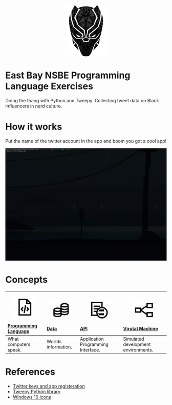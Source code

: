 <p align="center"><img src="imgs/md/tchalla.png" width="128"></p>

# East Bay NSBE Programming Language Exercises
Doing the thang with Python and Tweepy. Collecting tweet data on Black influencers in nerd culture.

# How it works
Put the name of the twitter account in the app and boom you got a cool app!

<p align="center"><img src="imgs/md/demo.gif" width="1000"></p>

# Concepts
| <p align="center"><img src="imgs/md/code-file.svg" width="64"></p> [Programming Language](Assets/HoloToolkit/Input/README.md) | <p align="center"><img src="imgs/md/resources.svg" width="64"></p> [Data](Assets/HoloToolkit/Sharing/README.md) | <p align="center"><img src="imgs/md/generics.svg" width="64"></p> [API](Assets/HoloToolkit/SpatialMapping/README.md) | <p align="center"><img src="imgs/md/linq.svg" width="64"></p> [Virutal Machine](Assets/HoloToolkit/SpatialUnderstanding/README.md)
| :- | :- | :- | :- |
| What computers speak. | Worlds information. | Application Programming Interface. | Simulated development environments. |

# References
- [Twitter keys and app registeration](https://apps.twitter.com/)
- [Tweepy Python library](https://github.com/tweepy/tweepy)
- [Windows 10 icons](https://graphicburger.com/200-windows-10-icons/)
